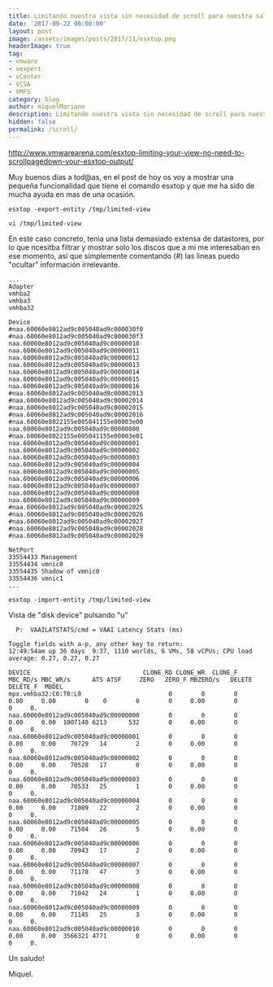 ```yaml
---
title: Limitando nuestra vista sin necesidad de scroll para nuestra salida ESXTOP
date: '2017-09-22 00:00:00'
layout: post
image: /assets/images/posts/2017/11/esxtop.png
headerImage: true
tag:
- vmware
- vexpert
- vCenter
- VCSA
- VMFS
category: blog
author: miquelMariano
description: Limitando nuestra vista sin necesidad de scroll para nuestra salida ESXTOP
hidden: false
permalink: /scroll/
---
```


http://www.vmwarearena.com/esxtop-limiting-your-view-no-need-to-scrollpagedown-your-esxtop-output/


Muy buenos dias a tod@as, en el post de hoy os voy a mostrar una pequeña funcionalidad que tiene el comando esxtop y que me ha sido de mucha ayuda en mas de una ocasión.



```ssh
esxtop -export-entity /tmp/limited-view
```

```ssh
vi /tmp/limited-view
```

En este caso concreto, tenia una lista demasiado extensa de datastores, por lo que ncesitba filtrar y mostrar solo los discos que a mi me interesaban en ese momento, así que simplemente comentando (#) las lineas puedo "ocultar" información irrelevante.

```ssh
...
Adapter
vmhba2
vmhba3
vmhba32

Device
#naa.60060e8012ad9c005040ad9c000030f0
#naa.60060e8012ad9c005040ad9c000030f3
naa.60060e8012ad9c005040ad9c00000010
naa.60060e8012ad9c005040ad9c00000011
naa.60060e8012ad9c005040ad9c00000012
naa.60060e8012ad9c005040ad9c00000013
naa.60060e8012ad9c005040ad9c00000014
naa.60060e8012ad9c005040ad9c00000015
naa.60060e8012ad9c005040ad9c00000016
#naa.60060e8012ad9c005040ad9c00002013
#naa.60060e8012ad9c005040ad9c00002014
#naa.60060e8012ad9c005040ad9c00002015
#naa.60060e8012ad9c005040ad9c00002016
#naa.60060e8022155e005041155e00003e00
naa.60060e8012ad9c005040ad9c00000000
#naa.60060e8022155e005041155e00003e01
naa.60060e8012ad9c005040ad9c00000001
naa.60060e8012ad9c005040ad9c00000002
naa.60060e8012ad9c005040ad9c00000003
naa.60060e8012ad9c005040ad9c00000004
naa.60060e8012ad9c005040ad9c00000005
naa.60060e8012ad9c005040ad9c00000006
naa.60060e8012ad9c005040ad9c00000007
naa.60060e8012ad9c005040ad9c00000008
naa.60060e8012ad9c005040ad9c00000009
#naa.60060e8012ad9c005040ad9c00002025
#naa.60060e8012ad9c005040ad9c00002026
#naa.60060e8012ad9c005040ad9c00002027
#naa.60060e8012ad9c005040ad9c00002028
#naa.60060e8012ad9c005040ad9c00002029

NetPort
33554433 Management
33554434 vmnic0
33554435 Shadow of vmnic0
33554436 vmnic1
...
```


```ssh
esxtop -import-entity /tmp/limited-view
```


Vista de "disk device" pulsando "u"

```ssh
  P:  VAAILATSTATS/cmd = VAAI Latency Stats (ms)

Toggle fields with a-p, any other key to return:
12:49:54am up 36 days  9:37, 1110 worlds, 6 VMs, 58 vCPUs; CPU load average: 0.27, 0.27, 0.27

DEVICE                               CLONE_RD CLONE_WR  CLONE_F MBC_RD/s MBC_WR/s      ATS ATSF     ZERO   ZERO_F MBZERO/s   DELETE DELETE_F  MBDEL
mpx.vmhba32:C0:T0:L0                        0        0        0     0.00     0.00        0    0        0        0     0.00        0        0     0.
naa.60060e8012ad9c005040ad9c00000000        0        0        0     0.00     0.00  1007140 6213      532        0     0.00        0        0     0.
naa.60060e8012ad9c005040ad9c00000001        0        0        0     0.00     0.00    70729   14        2        0     0.00        0        0     0.
naa.60060e8012ad9c005040ad9c00000002        0        0        0     0.00     0.00    70528   17        0        0     0.00        0        0     0.
naa.60060e8012ad9c005040ad9c00000003        0        0        0     0.00     0.00    70533   25        1        0     0.00        0        0     0.
naa.60060e8012ad9c005040ad9c00000004        0        0        0     0.00     0.00    71009   22        2        0     0.00        0        0     0.
naa.60060e8012ad9c005040ad9c00000005        0        0        0     0.00     0.00    71504   26        5        0     0.00        0        0     0.
naa.60060e8012ad9c005040ad9c00000006        0        0        0     0.00     0.00    70943   17        2        0     0.00        0        0     0.
naa.60060e8012ad9c005040ad9c00000007        0        0        0     0.00     0.00    71178   47        3        0     0.00        0        0     0.
naa.60060e8012ad9c005040ad9c00000008        0        0        0     0.00     0.00    71042   24        1        0     0.00        0        0     0.
naa.60060e8012ad9c005040ad9c00000009        0        0        0     0.00     0.00    71145   25        3        0     0.00        0        0     0.
naa.60060e8012ad9c005040ad9c00000010        0        0        0     0.00     0.00  3566321 4771        0        0     0.00        0        0     0.
```

Un saludo!

Miquel.


